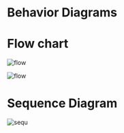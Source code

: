 # Behavior Diagrams
# Flow chart

![flow](https://user-images.githubusercontent.com/69413922/132313938-e1c9c26e-8ff9-48c0-a99c-0b43c36eed9b.png)    

![flow](https://drive.google.com/file/d/18nalUWS5UN0T7TyG4214XRQyABcuowrW/view?usp=sharing)
# Sequence Diagram  

![sequ](https://user-images.githubusercontent.com/69413922/132314320-aa51bc80-b064-426d-b426-00aa928d859c.png)


